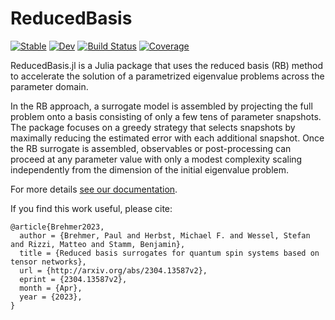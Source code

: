 # ReducedBasis

[![Stable](https://img.shields.io/badge/docs-stable-blue.svg)](https://mfherbst.github.io/ReducedBasis.jl/stable/)
[![Dev](https://img.shields.io/badge/docs-dev-blue.svg)](https://mfherbst.github.io/ReducedBasis.jl/dev/)
[![Build Status](https://github.com/mfherbst/ReducedBasis.jl/actions/workflows/CI.yml/badge.svg?branch=master)](https://github.com/mfherbst/ReducedBasis.jl/actions/workflows/CI.yml?query=branch%3Amaster)
[![Coverage](https://codecov.io/gh/mfherbst/ReducedBasis.jl/branch/master/graph/badge.svg)](https://codecov.io/gh/mfherbst/ReducedBasis.jl)

ReducedBasis.jl is a Julia package that uses the reduced basis (RB) method to
accelerate the solution of a parametrized eigenvalue problems across the
parameter domain.

In the RB approach, a surrogate model is assembled by projecting the full
problem onto a basis consisting of only a few tens of parameter snapshots.
The package focuses on a greedy strategy that selects snapshots by maximally
reducing the estimated error with each additional snapshot.
Once the RB surrogate is assembled, observables or post-processing can proceed
at any parameter value with only a modest complexity scaling independently
from the dimension of the initial eigenvalue problem.

For more details [see our documentation](https://mfherbst.github.io/ReducedBasis.jl/stable/).

If you find this work useful, please cite:
```
@article{Brehmer2023,
  author = {Brehmer, Paul and Herbst, Michael F. and Wessel, Stefan and Rizzi, Matteo and Stamm, Benjamin},
  title = {Reduced basis surrogates for quantum spin systems based on tensor networks},
  url = {http://arxiv.org/abs/2304.13587v2},
  eprint = {2304.13587v2},
  month = {Apr},
  year = {2023},
}
```

